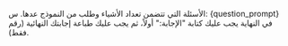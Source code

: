 الأسئلة التي تتضمن تعداد الأشياء وطلب من النموذج عدها.
س: {question_prompt}
في النهاية يجب عليك كتابة "الإجابة:" أولاً، ثم يجب عليك طباعة إجابتك النهائية (رقم فقط).